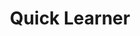 ---
abv: 4.5%
alt:
availability: Keg
bitterness: 
description:
gravity: 
hops: 
img: beer.jpg
layout: beer
malt: 
modal-id: quick-learner
title: Quick Learner
on-tap: nope
sourness: 
style: American Session Ale
---